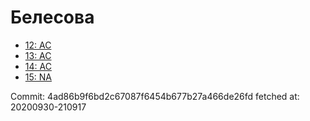 # Белесова
- [12: AC](12.md)
- [13: AC](13.md)
- [14: AC](14.md)
- [15: NA](15.md)

Commit: 4ad86b9f6bd2c67087f6454b677b27a466de26fd
 fetched at: 20200930-210917
